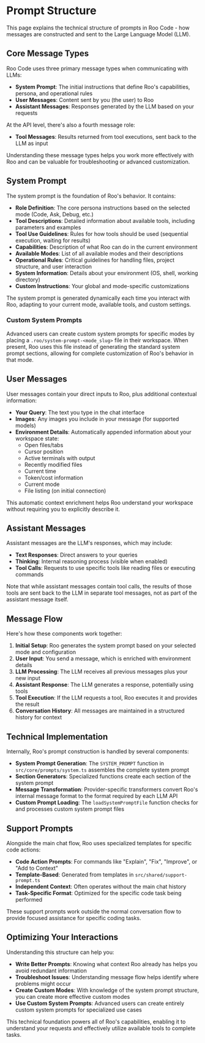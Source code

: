 # Prompt Structure

This page explains the technical structure of prompts in Roo Code - how messages are constructed and sent to the Large Language Model (LLM).

## Core Message Types

Roo Code uses three primary message types when communicating with LLMs:

- **System Prompt**: The initial instructions that define Roo's capabilities, persona, and operational rules
- **User Messages**: Content sent by you (the user) to Roo
- **Assistant Messages**: Responses generated by the LLM based on your requests

At the API level, there's also a fourth message role:

- **Tool Messages**: Results returned from tool executions, sent back to the LLM as input

Understanding these message types helps you work more effectively with Roo and can be valuable for troubleshooting or advanced customization.

## System Prompt

The system prompt is the foundation of Roo's behavior. It contains:

- **Role Definition**: The core persona instructions based on the selected mode (Code, Ask, Debug, etc.)
- **Tool Descriptions**: Detailed information about available tools, including parameters and examples
- **Tool Use Guidelines**: Rules for how tools should be used (sequential execution, waiting for results)
- **Capabilities**: Description of what Roo can do in the current environment
- **Available Modes**: List of all available modes and their descriptions
- **Operational Rules**: Critical guidelines for handling files, project structure, and user interaction
- **System Information**: Details about your environment (OS, shell, working directory)
- **Custom Instructions**: Your global and mode-specific customizations

The system prompt is generated dynamically each time you interact with Roo, adapting to your current mode, available tools, and custom settings.

### Custom System Prompts

Advanced users can create custom system prompts for specific modes by placing a `.roo/system-prompt-<mode_slug>` file in their workspace. When present, Roo uses this file instead of generating the standard system prompt sections, allowing for complete customization of Roo's behavior in that mode.

## User Messages

User messages contain your direct inputs to Roo, plus additional contextual information:

- **Your Query**: The text you type in the chat interface
- **Images**: Any images you include in your message (for supported models)
- **Environment Details**: Automatically appended information about your workspace state:
  - Open files/tabs
  - Cursor position
  - Active terminals with output
  - Recently modified files
  - Current time
  - Token/cost information
  - Current mode
  - File listing (on initial connection)

This automatic context enrichment helps Roo understand your workspace without requiring you to explicitly describe it.

## Assistant Messages

Assistant messages are the LLM's responses, which may include:

- **Text Responses**: Direct answers to your queries
- **Thinking**: Internal reasoning process (visible when enabled)
- **Tool Calls**: Requests to use specific tools like reading files or executing commands

Note that while assistant messages contain tool calls, the results of those tools are sent back to the LLM in separate tool messages, not as part of the assistant message itself.

## Message Flow

Here's how these components work together:

1. **Initial Setup**: Roo generates the system prompt based on your selected mode and configuration
2. **User Input**: You send a message, which is enriched with environment details
3. **LLM Processing**: The LLM receives all previous messages plus your new input
4. **Assistant Response**: The LLM generates a response, potentially using tools
5. **Tool Execution**: If the LLM requests a tool, Roo executes it and provides the result
6. **Conversation History**: All messages are maintained in a structured history for context

## Technical Implementation

Internally, Roo's prompt construction is handled by several components:

- **System Prompt Generation**: The `SYSTEM_PROMPT` function in `src/core/prompts/system.ts` assembles the complete system prompt
- **Section Generators**: Specialized functions create each section of the system prompt
- **Message Transformation**: Provider-specific transformers convert Roo's internal message format to the format required by each LLM API
- **Custom Prompt Loading**: The `loadSystemPromptFile` function checks for and processes custom system prompt files

## Support Prompts

Alongside the main chat flow, Roo uses specialized templates for specific code actions:

- **Code Action Prompts**: For commands like "Explain", "Fix", "Improve", or "Add to Context"
- **Template-Based**: Generated from templates in `src/shared/support-prompt.ts`
- **Independent Context**: Often operates without the main chat history
- **Task-Specific Format**: Optimized for the specific code task being performed

These support prompts work outside the normal conversation flow to provide focused assistance for specific coding tasks.

## Optimizing Your Interactions

Understanding this structure can help you:

- **Write Better Prompts**: Knowing what context Roo already has helps you avoid redundant information
- **Troubleshoot Issues**: Understanding message flow helps identify where problems might occur
- **Create Custom Modes**: With knowledge of the system prompt structure, you can create more effective custom modes
- **Use Custom System Prompts**: Advanced users can create entirely custom system prompts for specialized use cases

This technical foundation powers all of Roo's capabilities, enabling it to understand your requests and effectively utilize available tools to complete tasks.